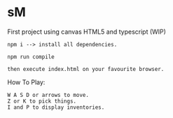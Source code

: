 # sM
First project using canvas HTML5 and typescript (WIP)
    
    npm i --> install all dependencies.

    npm run compile 

    then execute index.html on your favourite browser.

How To Play:

    W A S D or arrows to move.
    Z or K to pick things.
    I and P to display inventories.